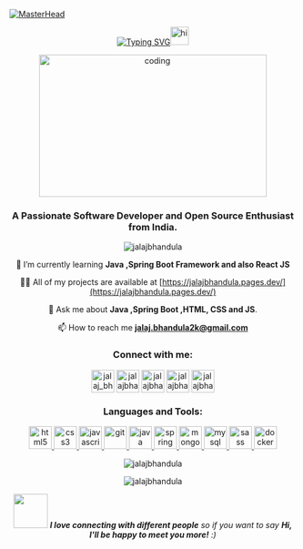 [![MasterHead](https://user-images.githubusercontent.com/10498744/210012254-234538ff-d198-48aa-8964-37e6fd45d227.gif)](https://jalajbhandula.pages.dev/)
<div align = "center">
  
  [![Typing SVG](https://readme-typing-svg.demolab.com?font=Geologica&weight=500&size=25&pause=1000&color=EECC15FF&center=true&vCenter=true&width=350&height=30&lines=Namaste+I'm+Jalaj+Bhandula)](https://git.io/typing-svg)<img src="https://user-images.githubusercontent.com/1303154/88677602-1635ba80-d120-11ea-84d8-d263ba5fc3c0.gif" width="32px" alt="hi">
  
  <img alt="coding" width="400" height="250"  src="https://camo.githubusercontent.com/973ed9aeb3fcbda48056b50f688fa280009567cc020a2b71fc2f67a7e14feb36/68747470733a2f2f692e70696e696d672e636f6d2f6f726967696e616c732f65662f31362f65342f65663136653465363862306433636238316536626238613863333235386437652e676966"/>
</div>
<h3 align="center">A Passionate Software Developer and Open Source Enthusiast from India.</h3>

<p align="center"> <img src="https://komarev.com/ghpvc/?username=jalajbhandula&label=Profile%20views&color=0e75b6&style=flat" alt="jalajbhandula" /></p>

<div align="center">

 🌱 I’m currently learning **Java ,Spring Boot Framework and also React JS**

 👨‍💻 All of my projects are available at [https://jalajbhandula.pages.dev/](https://jalajbhandula.pages.dev/)

 💬 Ask me about **Java ,Spring Boot ,HTML, CSS and JS**.

 📫 How to reach me **jalaj.bhandula2k@gmail.com**

<h3 align="center">Connect with me:</h3>
<div align="center">
<a href="https://www.leetcode.com/jalaj_bhandula" target="blank"><img align="center" src="https://upload.wikimedia.org/wikipedia/commons/a/ab/LeetCode_logo_white_no_text.svg" alt="jalaj_bhandula" height="40" width="40" /></a>
<a href="https://twitter.com/jalajbhandula" target="blank"><img align="center" src="https://www.vectorlogo.zone/logos/twitter/twitter-icon.svg" alt="jalajbhandula" height="40" width="40" /></a>
<a href="https://linkedin.com/in/jalajbhandula" target="blank"><img align="center" src="https://www.vectorlogo.zone/logos/linkedin/linkedin-icon.svg" alt="jalajbhandula" height="40" width="40" /></a>
<a href="https://instagram.com/jalajbhandula" target="blank"><img align="center" src="https://www.vectorlogo.zone/logos/instagram/instagram-icon.svg" alt="jalajbhandula" height="40" width="40" /></a>
<a href="https://www.youtube.com/c/jalajbhandula" target="blank"><img align="center" src="https://www.vectorlogo.zone/logos/youtube/youtube-icon.svg" alt="jalajbhandula" height="40" width="40" /></a>

</div>

<h3 align="center">Languages and Tools:</h3>
<p align="center"> 
  <a href="https://www.w3.org/html/" target="_blank" rel="noreferrer"> <img src="https://www.vectorlogo.zone/logos/w3_html5/w3_html5-icon.svg" alt="html5" width="40" height="40"/> </a>
  <a href="https://www.w3schools.com/css/" target="_blank" rel="noreferrer"> <img src="https://www.vectorlogo.zone/logos/w3_css/w3_css-icon.svg" alt="css3" width="40" height="40"/> </a> <a href="https://developer.mozilla.org/en-US/docs/Web/JavaScript" target="_blank" rel="noreferrer"> <img src="https://www.vectorlogo.zone/logos/javascript/javascript-icon.svg" alt="javascript" width="40" height="40"/> </a><a href="https://git-scm.com/" target="_blank" rel="noreferrer"> <img src="https://www.vectorlogo.zone/logos/git-scm/git-scm-icon.svg" alt="git" width="40" height="40"/> </a><a href="https://www.java.com" target="_blank" rel="noreferrer"> <img src="https://www.vectorlogo.zone/logos/java/java-icon.svg" alt="java" width="40" height="40"/> </a> 
  <a href="https://spring.io/" target="_blank" rel="noreferrer"> <img src="https://www.vectorlogo.zone/logos/springio/springio-icon.svg" alt="spring" width="40" height="40"/> </a> <a href="https://www.mongodb.com/" target="_blank" rel="noreferrer"> <img src="https://www.vectorlogo.zone/logos/mongodb/mongodb-icon.svg" alt="mongodb" width="40" height="40"/> </a> <a href="https://www.mysql.com/" target="_blank" rel="noreferrer"> <img src="https://www.vectorlogo.zone/logos/mysql/mysql-horizontal.svg" alt="mysql" width="40" height="40"/> </a> <a href="https://sass-lang.com" target="_blank" rel="noreferrer"> <img src="https://www.vectorlogo.zone/logos/sass-lang/sass-lang-icon.svg" alt="sass" width="40" height="40"/> </a> <a href="https://www.docker.com/" target="_blank" rel="noreferrer"> <img src="https://www.vectorlogo.zone/logos/docker/docker-icon.svg" alt="docker" width="40" height="40"/> </a></p>

<p><img align="center" src="https://github-readme-stats.vercel.app/api/top-langs?username=jalajbhandula&show_icons=true&locale=en&layout=compact" alt="jalajbhandula" /></p>

<p><img align="center" src="https://github-readme-streak-stats.herokuapp.com/?user=jalajbhandula&" alt="jalajbhandula" /></p>
  <p> <img src="https://media.giphy.com/media/LnQjpWaON8nhr21vNW/giphy.gif" width="60"> <em><b>I love connecting with different people</b> so if you want to say <b>Hi, I'll be happy to meet you more!</b> :)</em> </p>

</div>
